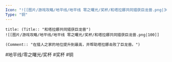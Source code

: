 ```yaml
---
Icon: "![[图片/游戏攻略/地平线/地平线 零之曙光/奖杯/和塔拉娜共同猎获巨龙兽.png|30]]"
Type: "铜"
---
```

```ad-common-bronze-trophy
title: (Title:: "和塔拉娜共同猎获巨龙兽")
![[图片/游戏攻略/地平线/地平线 零之曙光/奖杯/和塔拉娜共同猎获巨龙兽.png|100]]

(Comment:: "在猎人之家的地位提升到最高，并帮助塔拉娜击败了巨龙兽。")
```

#地平线/零之曙光/奖杯 #奖杯 #铜

